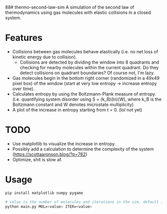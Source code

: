 88# thermo-second-law-sim
A simulation of the second law of thermodynamics using gas molecules with elastic collisions in a closed system.

# Features
- Collisions between gas molecules behave elastically (i.e. no net loss of kinetic energy due to collision).
  - Collisions are detected by dividing the window into 8 quadrants and checking for nearby molecules within the current quadrant. Do they detect collisions on quadrant boundaries? Of course not, I'm lazy.
- Gas molecules begin in the bottom right corner (randomized in a 49x49 pixel box) of the window (start at very low entropy -> increase entropy over time).
- Calculates entropy by using the Boltzmann-Plank measure of entropy. (i.e. quantifying system disorder using S = (k_B)(ln)(W), where k_B is the Boltzmann constant and W denotes microstate multiplicity)
- A plot of the increase in entropy starting from t = 0. (lol not yet)

# TODO
- Use matplotlib to visualize the increase in entropy.
- Possibly add a calculation to determine the complexity of the system (https://scottaaronson.blog/?p=762)
- Optimize, shit is slow af.

# Usage
```python
pip install matplotlib numpy pygame
```
```bash
# value is the number of molecules and iterations in the sim, default is 100 and 10000 respectively
python main.py MOL=<value> ITER=<value> 
```
